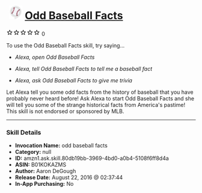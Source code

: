 # &nbsp;<img src="skill_icon" alt="Odd Baseball Facts icon" width="36"> [Odd Baseball Facts](http://alexa.amazon.com/#skills/amzn1.ask.skill.80db19bb-3969-4bd0-a0b4-5108f6ff8d4a)
![0 stars](../../images/ic_star_border_black_18dp_1x.png)![0 stars](../../images/ic_star_border_black_18dp_1x.png)![0 stars](../../images/ic_star_border_black_18dp_1x.png)![0 stars](../../images/ic_star_border_black_18dp_1x.png)![0 stars](../../images/ic_star_border_black_18dp_1x.png) 0

To use the Odd Baseball Facts skill, try saying...

* *Alexa, open Odd Baseball Facts*

* *Alexa, tell Odd Baseball Facts to tell me a baseball fact*

* *Alexa, ask Odd Baseball Facts to give me trivia*

Let Alexa tell you some odd facts from the history of baseball that you have probably never heard before!  Ask Alexa to start Odd Baseball Facts and she will tell you some of the strange historical facts from America's pastime!  This skill is not endorsed or sponsored by MLB.

***

### Skill Details

* **Invocation Name:** odd baseball facts
* **Category:** null
* **ID:** amzn1.ask.skill.80db19bb-3969-4bd0-a0b4-5108f6ff8d4a
* **ASIN:** B01KOKAZMS
* **Author:** Aaron DeGough
* **Release Date:** August 22, 2016 @ 02:37:44
* **In-App Purchasing:** No
